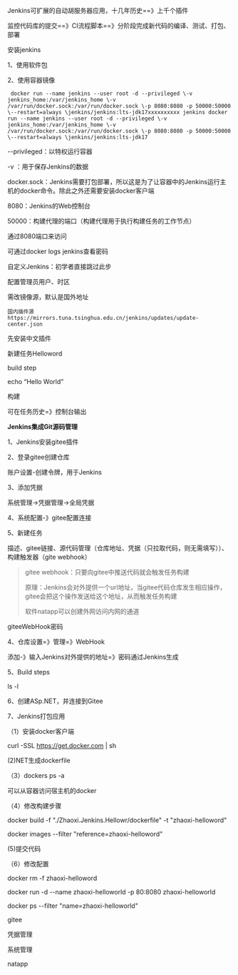 Jenkins可扩展的自动胡服务器应用，十几年历史==》上千个插件

监控代码库的提交==》CI流程脚本==》分阶段完成新代码的编译、测试、打包、部署

安装jenkins

1、使用软件包

2、使用容器镜像

```shell
 docker run --name jenkins --user root -d --privileged \-v jenkins_home:/var/jenkins_home \-v /var/run/docker.sock:/var/run/docker.sock \-p 8080:8080 -p 50000:50000 \--restart=always \jenkins/jenkins:lts-jdk17xxxxxxxxxx jenkins docker run --name jenkins --user root -d --privileged \-v jenkins_home:/var/jenkins_home \-v /var/run/docker.sock:/var/run/docker.sock \-p 8080:8080 -p 50000:50000 \--restart=always \jenkins/jenkins:lts-jdk17
```

--privileged：以特权运行容器

-v ：用于保存Jenkins的数据

docker.sock：Jenkins需要打包部署，所以这是为了让容器中的Jenkins运行主机的docker命令。除此之外还需要安装docker客户端

8080：Jenkins的Web控制台

50000：构建代理的端口（构建代理用于执行构建任务的工作节点）



通过8080端口来访问

可通过docker logs jenkins查看密码



自定义Jenkins：初学者直接跳过此步

配置管理员用户、时区

需改镜像源，默认是国外地址

```shell
国内插件源
https://mirrors.tuna.tsinghua.edu.cn/jenkins/updates/update-center.json
```

先安装中文插件

新建任务Helloword

build step 

echo “Hello World”

构建

可在任务历史=》控制台输出



**Jenkins集成Git源码管理**

1、Jenkins安装gitee插件

2、登录gitee创建仓库

账户设置-创建令牌，用于Jenkins

3、添加凭据

系统管理->凭据管理->全局凭据

4、系统配置-》gitee配置连接

5、新建任务

描述、gitee链接、源代码管理（仓库地址、凭据（只拉取代码，则无需填写））、构建触发器（gite webhook）

> gitee webhook：只要向gitee中推送代码就会触发任务构建
>
> 原理：Jenkins会对外提供一个url地址，当gitee代码仓库发生相应操作，gitee会把这个操作发送给这个地址，从而触发任务构建
>
> 软件natapp可以创建外网访问内网的通道

giteeWebHook密码

4、仓库设置=》管理=》WebHook

添加-》输入Jenkins对外提供的地址=》密码通过Jenkins生成

5、Build steps

ls -l

6、创建ASp.NET，并连接到Gitee

7、Jenkins打包应用

（1）安装docker客户端

curl -SSL https://get.docker.com | sh

(2)NET生成dockerfile

（3）dockers ps -a

可以从容器访问宿主机的docker

（4）修改构建步骤

docker build -f "./Zhaoxi.Jenkins.Hellowr/dockerfile" -t "zhaoxi-helloword"

docker images --filter "reference=zhaoxi-helloword"

(5)提交代码

（6）修改配置

docker rm -f zhaoxi-helloword

docker run -d --name zhaoxi-helloworld -p 80:8080 zhaoxi-helloworld

docker ps --filter "name=zhaoxi-helloworld"























gitee

凭据管理

系统管理

natapp